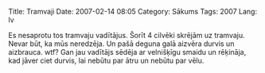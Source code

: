 Title: Tramvaji
Date: 2007-02-14 08:05
Category: Sākums
Tags: 2007
Lang: lv

Es nesaprotu tos tramvaju vadītājus. Šorīt 4 cilvēki skrējām uz tramvaju. Nevar būt, ka mūs neredzēja. Un pašā deguna galā aizvēra durvis un aizbrauca. wtf? Gan jau vadītājs sēdēja ar velnišķīgu smaidu un rēķināja, kad jāver ciet durvis, lai nebūtu par ātru un nebūtu par vēlu.
